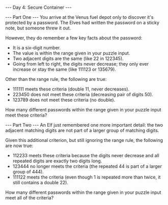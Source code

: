 --- Day 4: Secure Container ---


--- Part One ---
You arrive at the Venus fuel depot only to discover it's protected by a password. The Elves had written the password on a sticky note, but someone threw it out.

However, they do remember a few key facts about the password:

 - It is a six-digit number.
 - The value is within the range given in your puzzle input.
 - Two adjacent digits are the same (like 22 in 122345).
 - Going from left to right, the digits never decrease; they only ever increase or stay the same (like 111123 or 135679).

Other than the range rule, the following are true:

 - 111111 meets these criteria (double 11, never decreases).
 - 223450 does not meet these criteria (decreasing pair of digits 50).
 - 123789 does not meet these criteria (no double).

How many different passwords within the range given in your puzzle input meet these criteria?

--- Part Two ---
An Elf just remembered one more important detail: the two adjacent matching digits are not part of a larger group of matching digits.

Given this additional criterion, but still ignoring the range rule, the following are now true:

 - 112233 meets these criteria because the digits never decrease and all repeated digits are exactly two digits long.
 - 123444 no longer meets the criteria (the repeated 44 is part of a larger group of 444).
 - 111122 meets the criteria (even though 1 is repeated more than twice, it still contains a double 22).
 
How many different passwords within the range given in your puzzle input meet all of the criteria?
